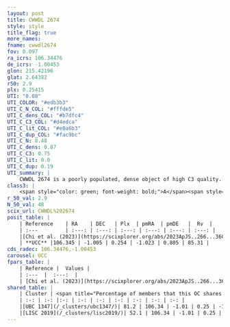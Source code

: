 ```yaml
---
layout: post
title: CWWDL 2674
style: style
title_flag: true
more_names: 
fname: cwwdl2674
fov: 0.097
ra_icrs: 106.34476
de_icrs: -1.00453
glon: 215.42196
glat: 2.64382
r50: 2.9
plx: 0.25415
UTI: "0.08"
UTI_COLOR: "#edb3b3"
UTI_C_N_COL: "#fffde5"
UTI_C_dens_COL: "#b7dfc4"
UTI_C_C3_COL: "#d4edca"
UTI_C_lit_COL: "#e0a6b3"
UTI_C_dup_COL: "#fac9bc"
UTI_C_N: 0.48
UTI_C_dens: 0.87
UTI_C_C3: 0.75
UTI_C_lit: 0.0
UTI_C_dup: 0.19
UTI_summary: |
    CWWDL 2674 is a poorly populated, dense object of high C3 quality. It was recently reported in the literature.<br><br><span style="color: #99180f; font-weight: bold;">Warning: </span>This is likely a duplicate object, which shares a large percentage of members with at least one previously reported entry.
class3: |
    <span style="color: green; font-weight: bold;">A</span><span style="color: #FFC300; font-weight: bold;">B</span>
r_50_val: 2.9
N_50_val: 48
scix_url: CWWDL%202674
posit_table: |
    | Reference    | RA    | DEC   | Plx  | pmRA  | pmDE   |  Rv  |
    | :---         | :---: | :---: | :---: | :---: | :---: | :---: |
    |[Chi et al. (2023)](https://scixplorer.org/abs/2023ApJS..266...36C) | 106.349 | -1.005 | 0.256 | -1.059 | 0.723 | 57.708 |
    | **UCC** |106.345 | -1.005 | 0.254 | -1.023 | 0.805 | 85.31 | 
cds_radec: 106.34476,-1.00453
carousel: UCC
fpars_table: |
    | Reference |  Values |
    | :---  |  :---:  |
    | [Chi et al. (2023)](https://scixplorer.org/abs/2023ApJS..266...36C) | `logAge=7.76, Z=0.42` |
shared_table: |
    | Cluster | <span title="Percentage of members that this OC shares with the ones listed">%</span>   | RA   | DEC   | Plx   | pmRA  | pmDE  | Rv | UTI |
    | :-: | :-: |:-: | :-: | :-: | :-: | :-: | :-: | :-: |
    |[UBC 1347](/_clusters/ubc1347/)| 81.2 | 106.34 | -1.01 | 0.25 | -1.02 | 0.82 | 85.31 |0.31 |
    |[LISC 2019](/_clusters/lisc2019/)| 52.1 | 106.34 | -1.01 | 0.25 | -0.99 | 0.76 | -- |0.29 |
---
```

